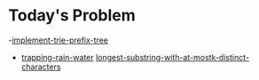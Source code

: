 # Today's Problem

-[implement-trie-prefix-tree](https://leetcode.com/problems/implement-trie-prefix-tree/)
- [trapping-rain-water](https://www.lintcode.com/problem/trapping-rain-water)
[longest-substring-with-at-mostk-distinct-characters](https://www.lintcode.com/problem/longest-substring-with-at-most-k-distinct-characters)
